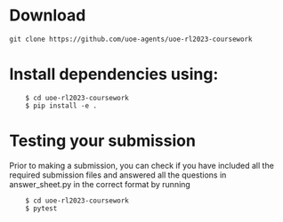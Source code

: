 # Download
```
git clone https://github.com/uoe-agents/uoe-rl2023-coursework
```

# Install dependencies using:
```console
    $ cd uoe-rl2023-coursework
    $ pip install -e .
```
# Testing your submission 
Prior to making a submission, you can check if you have included all the required submission files and answered all the questions in answer_sheet.py in the correct format by running
```console
    $ cd uoe-rl2023-coursework
    $ pytest
```
